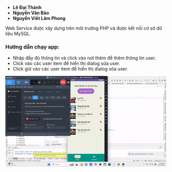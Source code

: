 - **Lê Đại Thành**
- **Nguyễn Văn Bảo**
- **Nguyễn Viết Lâm Phong**

Web Service được xây dựng trên môi trường PHP và được kết nối cơ sở dữ liệu MySQL.

### Hướng dẫn chạy app:
- Nhập đầy đủ thông tin và click vào nút thêm để thêm thông tin user.
- Click vào các user item để hiển thị dialog sửa user.
- Click giữ vào các user item để hiển thị dialog xóa user.

![Demo](chayapp.gif)
